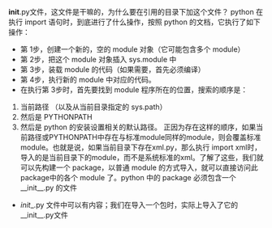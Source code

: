 __init__.py文件，这文件是干嘛的，为什么要在引用的目录下加这个文件？
python 在执行 import 语句时，到底进行了什么操作，按照 python 的文档，它执行了如下操作：
- 第 1步，创建一个新的，空的 module 对象（它可能包含多个 module）
- 第 2步，把这个 module 对象插入 sys.module 中
- 第 3步，装载 module 的代码（如果需要，首先必须编译）
- 第 4步，执行新的 module 中对应的代码。
- 在执行第 3步时，首先要找到 module 程序所在的位置，搜索的顺序是：
1. 当前路径 （以及从当前目录指定的 sys.path） 
2. 然后是 PYTHONPATH
3. 然后是 python 的安装设置相关的默认路径。
正因为存在这样的顺序，如果当前路径或PYTHONPATH中存在与标准module同样的module，则会覆盖标准module。也就是说，如果当前目录下存在xml.py，那么执行 import xml时，导入的是当前目录下的module，而不是系统标准的xml。了解了这些，我们就可以先构建一个 package，以普通 module 的方式导入，就可以直接访问此 package中的各个 module 了。python 中的 package 必须包含一个__init__.py 的文件

- _init__.py 文件中可以有内容；我们在导入一个包时，实际上导入了它的__init__.py文件